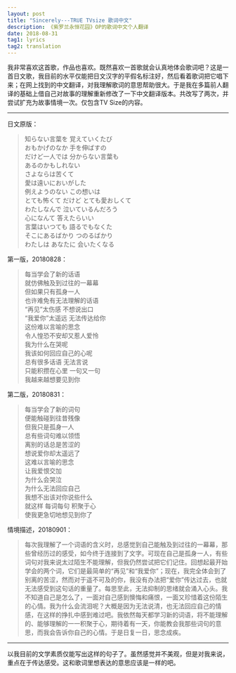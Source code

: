 ```yaml
---
layout: post
title: "Sincerely---TRUE TVsize 歌词中文"
description: 《紫罗兰永恒花园》OP的歌词中文个人翻译
date: 2018-08-31
tag1: lyrics
tag2: translation
---
```

我非常喜欢这首歌，作品也喜欢。既然喜欢一首歌就会认真地体会歌词吧？这是一首日文歌，我目前的水平仅能把日文汉字的平假名标注好，然后看着歌词把它唱下来；在网上找到的中文翻译，对我理解歌词的意思帮助很大。于是我在多篇前人翻译的基础上借自己对故事的理解重新修改了一下中文翻译版本。共改写了两次，并尝试扩充为故事情境一次。仅包含TV Size的内容。

---
日文原版：
>知らない言葉を 覚えていくたび  
 おもかげのなか 手を伸ばすの  
 だけど一人では 分からない言葉も  
 あるのかもしれない  
 さよならは苦くて  
 愛は遠いにおいがした  
 例えようのない この想いは  
 とても怖くて だけど とても愛おしくて  
 わたしなんで 泣いているんだろう  
 心になんて 答えたらいい  
 言葉はいつても 語るでもなくた  
 そこにあるばかり つのるばかり  
>わたしは あなたに 会いたくなる

第一版，20180828：
>每当学会了新的话语  
 就仿佛触及到过往的一幕幕  
 但如果只有孤身一人  
 也许难免有无法理解的话语  
 “再见”太伤感 不想说出口  
 “我爱你”太遥远 无法传达给你  
 这份难以言喻的思念  
 令人惶恐不安却又惹人爱怜  
 我为什么在哭呢  
 我该如何回应自己的心呢  
 总有很多话语 无法言说  
 只能积攒在心里 一句又一句  
>我越来越想要见到你 

第二版，20180831：
>每当学会了新的词句  
 便能触碰到往昔残像  
 但我只是孤身一人  
 总有些词句难以领悟  
 离别的话总是苦涩的  
 想说爱你却太遥远了  
 这难以言喻的思念  
 让我爱恨交加  
 为什么会哭泣  
 为什么无法回应自己  
 我想不出该对你说些什么  
 就这样 每词每句 积聚于心  
>使我更急切地想见到你了  

情境描述，20180901：
>每次我理解了一个词语的含义时，总感觉到自己能触及到过往的一幕幕，那些曾经历过的感受，如今终于连接到了文字。可现在自己是孤身一人，有些词句对我来说太过陌生不能理解，但我仍然尝试把它们记住。回想起最开始学会的两个词，它们是最简单的“再见”和“我爱你”；现在，我完全体会到了别离的苦涩，然而对于遥不可及的你，我没有办法把“爱你”传达过去，也就无法感受到这句话的重量了。每思至此，无法抑制的思绪就会涌入心头。我不知道自己是怎么了，一面对自己感到懊悔和痛恨，一面又珍惜着这份陌生的心情。我为什么会流泪呢？大概是因为无法说清，也无法回应自己的情感，在这样的挣扎中感到难过吧。我依然每天都学习新的词语，将不能理解的、能够理解的一一积聚于心，期待着有一天，你能教会我那些词句的意思，而我会告诉你自己的心情。于是日复一日，思念成疾。

---
以我目前的文学素质仅能写出这样的句子了。虽然感觉并不美观，但是对我来说，重点在于传达感受。这和歌词里想表达的意思应该是一样的吧。
